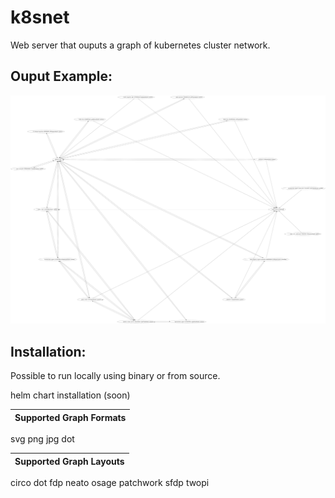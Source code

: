 # k8snet
Web server that ouputs a graph of kubernetes cluster network.

## Ouput Example:
![alt text](https://raw.githubusercontent.com/yeitany/k8snet/master/docs/images/output_example.png)

## Installation:
Possible to run locally using binary or from source.

helm chart installation (soon)


|Supported Graph Formats|
|----------|
 svg
 png 
 jpg 
 dot


|Supported Graph Layouts|
|----------|
 circo
 dot
 fdp
 neato
 osage
 patchwork
 sfdp
 twopi
